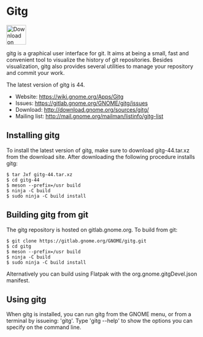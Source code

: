 # Gitg

<a href="https://flathub.org/apps/details/org.gnome.gitg"><img height="51" alt="Download on Flathub" src="https://flathub.org/assets/badges/flathub-badge-en.svg"/> </a>

gitg is a graphical user interface for git. It aims at being a small, fast and convenient tool to visualize the history of git repositories.  Besides visualization, gitg also provides several utilities to manage your repository and commit your work.

The latest version of gitg is 44.

- Website:      https://wiki.gnome.org/Apps/Gitg
- Issues:       https://gitlab.gnome.org/GNOME/gitg/issues
- Download:     http://download.gnome.org/sources/gitg/
- Mailing list: http://mail.gnome.org/mailman/listinfo/gitg-list

## Installing gitg

To install the latest version of gitg, make sure to download gitg-44.tar.xz from the download site. After downloading the following procedure installs gitg:

```
$ tar Jxf gitg-44.tar.xz
$ cd gitg-44
$ meson --prefix=/usr build
$ ninja -C build
$ sudo ninja -C build install
```

## Building gitg from git

The gitg repository is hosted on gitlab.gnome.org. To build from git:

```
$ git clone https://gitlab.gnome.org/GNOME/gitg.git
$ cd gitg
$ meson --prefix=/usr build
$ ninja -C build
$ sudo ninja -C build install
```

Alternatively you can build using Flatpak with the org.gnome.gitgDevel.json manifest.

## Using gitg

When gitg is installed, you can run gitg from the GNOME menu, or from a terminal by issueing: 'gitg'. Type 'gitg --help' to show the options you can specify on the command line.
